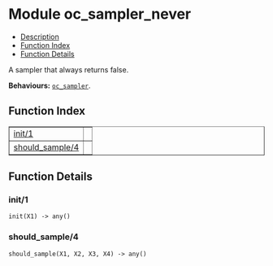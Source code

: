 

# Module oc_sampler_never #
* [Description](#description)
* [Function Index](#index)
* [Function Details](#functions)

A sampler that always returns false.

__Behaviours:__ [`oc_sampler`](oc_sampler.md).

<a name="index"></a>

## Function Index ##


<table width="100%" border="1" cellspacing="0" cellpadding="2" summary="function index"><tr><td valign="top"><a href="#init-1">init/1</a></td><td></td></tr><tr><td valign="top"><a href="#should_sample-4">should_sample/4</a></td><td></td></tr></table>


<a name="functions"></a>

## Function Details ##

<a name="init-1"></a>

### init/1 ###

`init(X1) -> any()`

<a name="should_sample-4"></a>

### should_sample/4 ###

`should_sample(X1, X2, X3, X4) -> any()`

